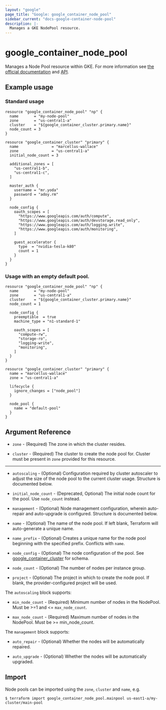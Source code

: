 ```yaml
---
layout: "google"
page_title: "Google: google_container_node_pool"
sidebar_current: "docs-google-container-node-pool"
description: |-
  Manages a GKE NodePool resource.
---
```


# google\_container\_node\_pool

Manages a Node Pool resource within GKE. For more information see
[the official documentation](https://cloud.google.com/container-engine/docs/node-pools)
and
[API](https://cloud.google.com/container-engine/reference/rest/v1/projects.zones.clusters.nodePools).

## Example usage
### Standard usage
```hcl
resource "google_container_node_pool" "np" {
  name       = "my-node-pool"
  zone       = "us-central1-a"
  cluster    = "${google_container_cluster.primary.name}"
  node_count = 3
}

resource "google_container_cluster" "primary" {
  name               = "marcellus-wallace"
  zone               = "us-central1-a"
  initial_node_count = 3

  additional_zones = [
    "us-central1-b",
    "us-central1-c",
  ]

  master_auth {
    username = "mr.yoda"
    password = "adoy.rm"
  }

  node_config {
    oauth_scopes = [
      "https://www.googleapis.com/auth/compute",
      "https://www.googleapis.com/auth/devstorage.read_only",
      "https://www.googleapis.com/auth/logging.write",
      "https://www.googleapis.com/auth/monitoring",
    ]

    guest_accelerator {
      type  = "nvidia-tesla-k80"
      count = 1
    }
  }
}

```
### Usage with an empty default pool.
```hcl
resource "google_container_node_pool" "np" {
  name       = "my-node-pool"
  zone       = "us-central1-a"
  cluster    = "${google_container_cluster.primary.name}"
  node_count = 1

  node_config {
    preemptible  = true
    machine_type = "n1-standard-1"

    oauth_scopes = [
      "compute-rw",
      "storage-ro",
      "logging-write",
      "monitoring",
    ]
  }
}

resource "google_container_cluster" "primary" {
  name = "marcellus-wallace"
  zone = "us-central1-a"

  lifecycle {
    ignore_changes = ["node_pool"]
  }

  node_pool {
    name = "default-pool"
  }
}

```
## Argument Reference

* `zone` - (Required) The zone in which the cluster resides.

* `cluster` - (Required) The cluster to create the node pool for.  Cluster must be present in `zone` provided for this resource.

- - -

* `autoscaling` - (Optional) Configuration required by cluster autoscaler to adjust
    the size of the node pool to the current cluster usage. Structure is documented below.

* `initial_node_count` - (Deprecated, Optional) The initial node count for the pool.
    Use `node_count` instead.

* `management` - (Optional) Node management configuration, wherein auto-repair and
    auto-upgrade is configured. Structure is documented below.

* `name` - (Optional) The name of the node pool. If left blank, Terraform will
    auto-generate a unique name.

* `name_prefix` - (Optional) Creates a unique name for the node pool beginning
    with the specified prefix. Conflicts with `name`.

* `node_config` - (Optional) The node configuration of the pool. See
    [google_container_cluster](container_cluster.html) for schema.

* `node_count` - (Optional) The number of nodes per instance group.

* `project` - (Optional) The project in which to create the node pool. If blank,
    the provider-configured project will be used.

The `autoscaling` block supports:

* `min_node_count` - (Required) Minimum number of nodes in the NodePool. Must be >=1 and
    <= `max_node_count`.

* `max_node_count` - (Required) Maximum number of nodes in the NodePool. Must be >= min_node_count.

The `management` block supports:

* `auto_repair` - (Optional) Whether the nodes will be automatically repaired.

* `auto_upgrade` - (Optional) Whether the nodes will be automatically upgraded.

## Import

Node pools can be imported using the `zone`, `cluster` and `name`, e.g.

```
$ terraform import google_container_node_pool.mainpool us-east1-a/my-cluster/main-pool
```
